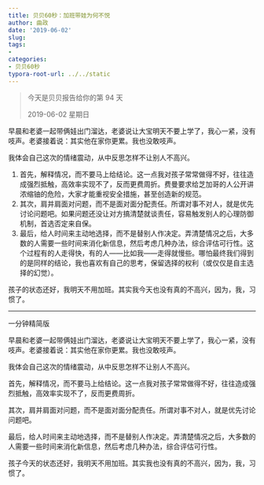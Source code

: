 ```yaml
---
title: 贝贝60秒：加班带娃为何不悦
author: 曲政
date: '2019-06-02'
slug: 
tags:
- 
categories:
- 贝贝60秒
typora-root-url: ../../static
---
```


>   今天是贝贝报告给你的第 94 天 
>
>   2019-06-02 星期日

早晨和老婆一起带俩娃出门溜达，老婆说让大宝明天不要上学了，我心一紧，没有吱声。老婆接着说：其实他在家你更累。我也没敢吱声。

我体会自己这次的情绪震动，从中反思怎样不让别人不高兴。

1.  首先，解释情况，而不要马上给结论。这一点我对孩子常常做得不好，往往造成强烈抵触，高效率实现不了，反而更费周折。费曼要求给芝加哥的人公开讲浓缩铀的危险，大家才能重视安全措施，甚至创造新的规范。
2.  其次，肩并肩面对问题，而不是面对面分配责任。所谓对事不对人，就是优先讨论问题吧。如果问题还没让对方搞清楚就谈责任，容易触发别人的心理防御机制，首选否定来自保。
3.  最后，给人时间来主动地选择，而不是替别人作决定。弄清楚情况之后，大多数的人需要一些时间来消化新信息，然后考虑几种办法，综合评估可行性。这个过程有的人走得快，有的人——比如我——走得就慢些。哪怕最终我们得到的是同样的结论，我也喜欢有自己的思考，保留选择的权利（或仅仅是自主选择的幻觉）。

孩子的状态还好，我明天不用加班。其实我今天也没有真的不高兴，因为，我，习惯了。

------

一分钟精简版

早晨和老婆一起带俩娃出门溜达，老婆说让大宝明天不要上学了，我心一紧，没有吱声。老婆接着说：其实他在家你更累。我也没敢吱声。

我体会自己这次的情绪震动，从中反思怎样不让别人不高兴。

首先，解释情况，而不要马上给结论。这一点我对孩子常常做得不好，往往造成强烈抵触，高效率实现不了，反而更费周折。

其次，肩并肩面对问题，而不是面对面分配责任。所谓对事不对人，就是优先讨论问题吧。

最后，给人时间来主动地选择，而不是替别人作决定。弄清楚情况之后，大多数的人需要一些时间来消化新信息，然后考虑几种办法，综合评估可行性。

孩子今天的状态还好，我明天不用加班。其实我也没有真的不高兴，因为，我，习惯了。